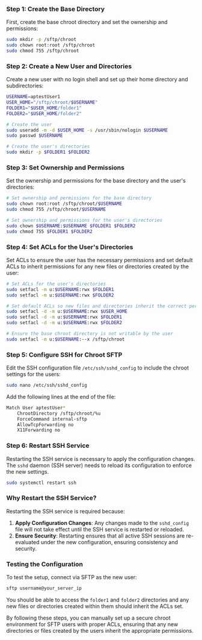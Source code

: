 ### Step 1: Create the Base Directory

First, create the base chroot directory and set the ownership and permissions:

```bash
sudo mkdir -p /sftp/chroot
sudo chown root:root /sftp/chroot
sudo chmod 755 /sftp/chroot
```

### Step 2: Create a New User and Directories

Create a new user with no login shell and set up their home directory and subdirectories:

```bash
USERNAME=aptestUser1
USER_HOME="/sftp/chroot/$USERNAME"
FOLDER1="$USER_HOME/folder1"
FOLDER2="$USER_HOME/folder2"

# Create the user
sudo useradd -m -d $USER_HOME -s /usr/sbin/nologin $USERNAME
sudo passwd $USERNAME

# Create the user's directories
sudo mkdir -p $FOLDER1 $FOLDER2
```

### Step 3: Set Ownership and Permissions

Set the ownership and permissions for the base directory and the user's directories:

```bash
# Set ownership and permissions for the base directory
sudo chown root:root /sftp/chroot/$USERNAME
sudo chmod 755 /sftp/chroot/$USERNAME

# Set ownership and permissions for the user's directories
sudo chown $USERNAME:$USERNAME $FOLDER1 $FOLDER2
sudo chmod 755 $FOLDER1 $FOLDER2
```

### Step 4: Set ACLs for the User's Directories

Set ACLs to ensure the user has the necessary permissions and set default ACLs to inherit permissions for any new files or directories created by the user:

```bash
# Set ACLs for the user's directories
sudo setfacl -m u:$USERNAME:rwx $FOLDER1
sudo setfacl -m u:$USERNAME:rwx $FOLDER2

# Set default ACLs so new files and directories inherit the correct permissions
sudo setfacl -d -m u:$USERNAME:rwx $USER_HOME
sudo setfacl -d -m u:$USERNAME:rwx $FOLDER1
sudo setfacl -d -m u:$USERNAME:rwx $FOLDER2

# Ensure the base chroot directory is not writable by the user
sudo setfacl -m u:$USERNAME:--x /sftp/chroot
```

### Step 5: Configure SSH for Chroot SFTP

Edit the SSH configuration file `/etc/ssh/sshd_config` to include the chroot settings for the users:

```bash
sudo nano /etc/ssh/sshd_config
```

Add the following lines at the end of the file:

```bash
Match User aptestUser*
    ChrootDirectory /sftp/chroot/%u
    ForceCommand internal-sftp
    AllowTcpForwarding no
    X11Forwarding no
```

### Step 6: Restart SSH Service

Restarting the SSH service is necessary to apply the configuration changes. The `sshd` daemon (SSH server) needs to reload its configuration to enforce the new settings.

```bash
sudo systemctl restart ssh
```

### Why Restart the SSH Service?

Restarting the SSH service is required because:

1. **Apply Configuration Changes**: Any changes made to the `sshd_config` file will not take effect until the SSH service is restarted or reloaded.
2. **Ensure Security**: Restarting ensures that all active SSH sessions are re-evaluated under the new configuration, ensuring consistency and security.

### Testing the Configuration

To test the setup, connect via SFTP as the new user:

```bash
sftp username@your_server_ip
```

You should be able to access the `folder1` and `folder2` directories and any new files or directories created within them should inherit the ACLs set.

By following these steps, you can manually set up a secure chroot environment for SFTP users with proper ACLs, ensuring that any new directories or files created by the users inherit the appropriate permissions.
